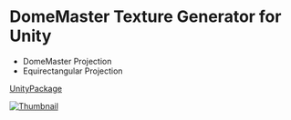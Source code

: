 # DomeMaster Texture Generator for Unity

 * DomeMaster Projection
 * Equirectangular Projection

[UnityPackage](DomeMaster.unitypackage)

[![Thumbnail](https://i.vimeocdn.com/video/558109943_640.jpg)](https://vimeo.com/156955230)
